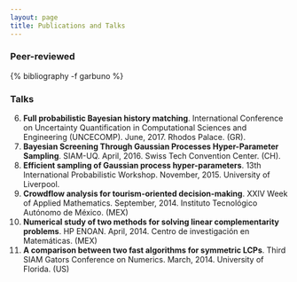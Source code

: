 ```yaml
---
layout: page
title: Publications and Talks
---
```


### Peer-reviewed

{% bibliography -f garbuno %}

### Talks  

6. **Full probabilistic Bayesian history matching**. International Conference on Uncertainty Quantification in Computational Sciences and Engineering (UNCECOMP). June, 2017. Rhodos Palace. (GR).  
5. **Bayesian Screening Through Gaussian Processes Hyper-Parameter Sampling**. SIAM-UQ. April, 2016. Swiss Tech Convention Center. (CH).  
4. **Efficient sampling of Gaussian process hyper-parameters**. 13th International Probabilistic Workshop. November, 2015. University of Liverpool. 
3. **Crowdflow analysis for tourism-oriented decision-making**. XXIV Week of Applied Mathematics. September, 2014. Instituto Tecnológico Autónomo de México. (MEX)  
2. **Numerical study of two methods for solving linear complementarity problems**. HP ENOAN. April,  2014. Centro de investigación en Matemáticas. (MEX)  
1. **A comparison between two fast algorithms for symmetric LCPs**. Third SIAM Gators Conference on Numerics. March, 2014. University of Florida. (US)  